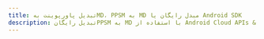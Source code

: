 ---title: تبدیل پاورپوینت بهMD، PPSM به MD مبدل رایگان یا Android SDKdescription: تبدیل رایگانPPSM به MD با استفاده از Android Cloud APIs & SDK. همچنین اسناد Microsoft PowerPoint را در Cloud ایجاد، ویرایش و رندر کنید.---